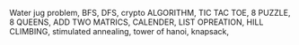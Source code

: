 Water jug problem,
BFS,
DFS,
crypto ALGORITHM,
TIC TAC TOE,
8 PUZZLE,
8 QUEENS,
ADD TWO MATRICS,
CALENDER,
LIST OPREATION,
HILL CLIMBING,
stimulated annealing,
tower of hanoi,
knapsack,
